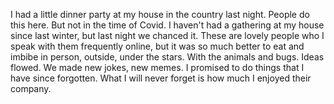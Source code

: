 I had a little dinner party at my house in the country last night. People do this here. But not in the time of Covid. I haven't had a gathering at my house since last winter, but last night we chanced it. These are lovely people who I speak with them frequently online, but it was so much better to eat and imbibe in person, outside, under the stars. With the animals and bugs. Ideas flowed. We made new jokes, new memes. I promised to do things that I have since forgotten. What I will never forget is how much I enjoyed their company.
